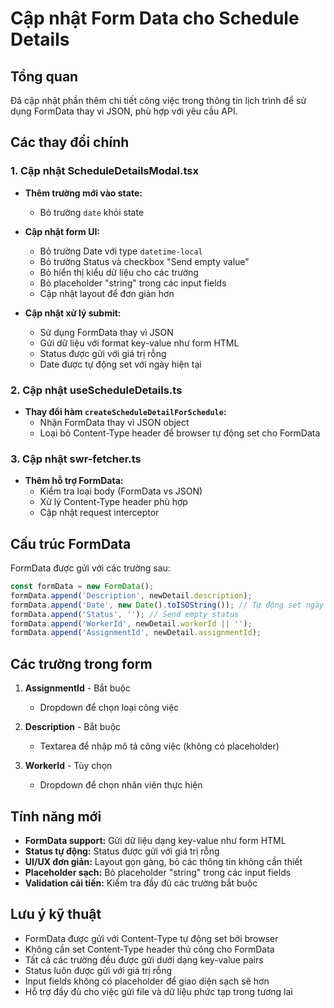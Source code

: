 # Cập nhật Form Data cho Schedule Details

## Tổng quan
Đã cập nhật phần thêm chi tiết công việc trong thông tin lịch trình để sử dụng FormData thay vì JSON, phù hợp với yêu cầu API.

## Các thay đổi chính

### 1. Cập nhật ScheduleDetailsModal.tsx
- **Thêm trường mới vào state:**
  - Bỏ trường `date` khỏi state

- **Cập nhật form UI:**
  - Bỏ trường Date với type `datetime-local`
  - Bỏ trường Status và checkbox "Send empty value"
  - Bỏ hiển thị kiểu dữ liệu cho các trường
  - Bỏ placeholder "string" trong các input fields
  - Cập nhật layout để đơn giản hơn

- **Cập nhật xử lý submit:**
  - Sử dụng FormData thay vì JSON
  - Gửi dữ liệu với format key-value như form HTML
  - Status được gửi với giá trị rỗng
  - Date được tự động set với ngày hiện tại

### 2. Cập nhật useScheduleDetails.ts
- **Thay đổi hàm `createScheduleDetailForSchedule`:**
  - Nhận FormData thay vì JSON object
  - Loại bỏ Content-Type header để browser tự động set cho FormData

### 3. Cập nhật swr-fetcher.ts
- **Thêm hỗ trợ FormData:**
  - Kiểm tra loại body (FormData vs JSON)
  - Xử lý Content-Type header phù hợp
  - Cập nhật request interceptor

## Cấu trúc FormData

FormData được gửi với các trường sau:

```javascript
const formData = new FormData();
formData.append('Description', newDetail.description);
formData.append('Date', new Date().toISOString()); // Tự động set ngày hiện tại
formData.append('Status', ''); // Send empty status
formData.append('WorkerId', newDetail.workerId || '');
formData.append('AssignmentId', newDetail.assignmentId);
```

## Các trường trong form

1. **AssignmentId** - Bắt buộc
   - Dropdown để chọn loại công việc

2. **Description** - Bắt buộc
   - Textarea để nhập mô tả công việc (không có placeholder)

3. **WorkerId** - Tùy chọn
   - Dropdown để chọn nhân viên thực hiện

## Tính năng mới

- **FormData support:** Gửi dữ liệu dạng key-value như form HTML
- **Status tự động:** Status được gửi với giá trị rỗng
- **UI/UX đơn giản:** Layout gọn gàng, bỏ các thông tin không cần thiết
- **Placeholder sạch:** Bỏ placeholder "string" trong các input fields
- **Validation cải tiến:** Kiểm tra đầy đủ các trường bắt buộc

## Lưu ý kỹ thuật

- FormData được gửi với Content-Type tự động set bởi browser
- Không cần set Content-Type header thủ công cho FormData
- Tất cả các trường đều được gửi dưới dạng key-value pairs
- Status luôn được gửi với giá trị rỗng
- Input fields không có placeholder để giao diện sạch sẽ hơn
- Hỗ trợ đầy đủ cho việc gửi file và dữ liệu phức tạp trong tương lai 